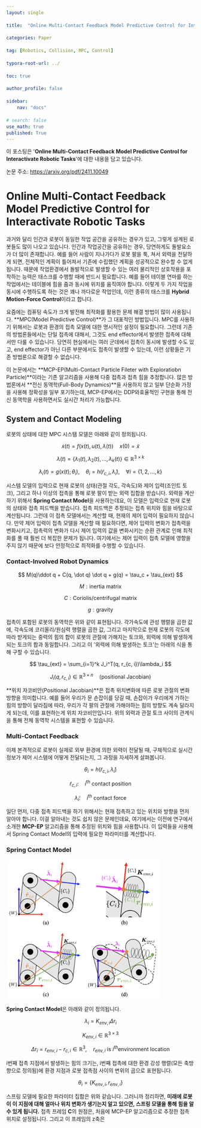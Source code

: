 ```yaml
---
layout: single

title:  "Online Multi-Contact Feedback Model Predictive Control for Interactivate Robotic Tasks"

categories: Paper

tag: [Robotics, Collision, MPC, Control]

typora-root-url: ../

toc: true

author_profile: false

sidebar:
    nav: "docs"

# search: false
use_math: true
published: True
---
```






이 포스팅은 '**Online Multi-Contact Feedback Model Predictive Control for Interactivate Robotic Tasks**'에 대한 내용을 담고 있습니다.



논문 주소: <https://arxiv.org/pdf/2411.10049>









# Online Multi-Contact Feedback Model Predictive Control for Interactivate Robotic Tasks

과거와 달리 인간과 로봇이 동일한 작업 공간을 공유하는 경우가 있고, 그렇게 설계된 로봇들도 많이 나오고 있습니다. 인간과 작업공간을 공유하는 경우, 당연하게도 돌발요소가 더 많이 존재합니다. 예를 들어 사람이 지나가다가 로봇 팔을 툭, 쳐서 외력을 전달하게 되면, 전체적인 계획이 틀어져서 기존에 수립했던 계획을 성공적으로 완수할 수 없게 됩니다. 때문에 작업환경에서 돌발적으로 발생할 수 있는 여러 물리적인 상호작용을 포착하는 능력은 태스크를 수행할 때에 반드시 필요합니다. 예를 들어 테이블 연마를 하는 작업에서는 테이블에 힘을 줌과 동시에 위치를 움직여야 합니다. 이렇게 두 가지 작업을 동시에 수행하도록 하는 것은 꽤나 까다로운 작업인데, 이런 종류의 태스크를 **Hybrid Motion-Force Control**이라고 합니다.

요즘에는 컴퓨팅 속도가 크게 발전해 최적화를 활용한 문제 해결 방법이 많이 사용됩니다. **MPC(Model Predictive Control)**가 그 대표적인 방법입니다. MPC를 사용하기 위해서는 로봇과 환경의 접촉 모델에 대한 명시적인 설정이 필요합니다. 그런데 기존의 방법론들에서는 단일 접촉에 대해서, 그것도 end effector에서 발생한 접촉에 대해서만 다룰 수 있습니다. 당연히 현실에서는 여러 군데에서 접촉이 동시에 발생할 수도 있고, end effector가 아닌 다른 부분에서도 접촉이 발생할 수 있는데, 이런 상황들은 기존 방법론으로 해결할 수 없습니다.

이 논문에서는 **MCP-EP(Multi-Contact Particle Fileter with Exploratiobn Particle)**이라는 기존 알고리즘을 사용해 다중 접촉과 접촉 힘을 추정합니다. 많은 방법론에서 **전신 동역학(Full-Body Dynamics)**을 사용하지 않고 일부 단순화 가정을 사용해 정확성을 일부 포기하는데, MCP-EP에서는 DDP와효율적인 구현을 통해 전신 동역학을 사용하면서도 실시간 처리가 가능합니다.







## System and Contact Modeling

로봇의 상태에 대한 MPC 시스템 모델은 아래와 같이 정의됩니다.


$$
\dot x(t) = f(x(t), u(t), \lambda(t)) \quad x(0) = \tilde x
$$

$$
\lambda(t) = \{\lambda_1(t), \lambda_2(t), ...,\lambda_k(t) \} \in \mathbb R^{3 \times k}
$$

$$
\lambda_i(t) = g(x(t); \theta_i), \quad \theta_i = h(\tilde r_{c, i}, \tilde\lambda_i), \quad \forall i = \{  1, 2, ..., k\}
$$



시스템 모델의 입력으로 현재 로봇의 상태(관절 각도, 각속도)와 제어 입력(조인트 토크), 그리고 하나 이상의 접촉을 통해 로봇 팔이 받는 외력 집합을 받습니다. 외력을 계산하기 위해서 **Spring Contact Model**을 사용하는데요, 이 모델은 입력으로 현재 로봇의 상태와 접촉 피드백을 받습니다. 접촉 피드백은 추정되는 접촉 위치와 힘을 바탕으로 계산됩니다. 그런데 이 접촉 모델에서는 계산할 때, 현재의 제어 입력이 필요하지 않습니다. 만약 제어 입력이 접촉 모델을 계산할 때 필요하다면, 제어 입력의 변화가 접촉력을 변화시키고, 접촉력의 변화가 다시 제어 입력의 값을 변화시키는 순환 관계로 인해 최적화를 풀 때 훨씬 더 복잡한 문제가 됩니다. 여기에서는 제어 입력이 접촉 모델에 영향을 주지 않기 때문에 보다 안정적으로 최적화를 수행할 수 있습니다.





### Contact-Involved Robot Dynamics 



$$
M(q)\ddot q + C(q, \dot q) \dot q + g(q) = \tau_c + \tau_{ext}
$$

$$
M: \text{inertia matrix}
$$

$$
C: \text{Coriolis/centrifugal matrix}
$$

$$
g: \text{gravity}
$$



접촉이 포함된 로봇의 동역학은 위와 같이 표현됩니다. 각가속도에 관성 행렬을 곱한 값에, 각속도에 코리올리/원심력 행렬을 곱한 값, 그리고 마지막으로 현재 로봇의 각도에 따라 받게되는 중력의 힘의 합이 로봇의 관절에 가해지는 토크와, 외력에 의해 발생하게 되는 토크의 합과 동일합니다. 그리고 이 '외력에 의해 발생하는 토크'는 아래의 식을 통해 구할 수 있습니다.


$$
\tau_{ext} = \sum_{i=1}^k J_i^T(q, r_{c, i})\lambda_i
$$

$$
J_i(q, r_{c, i})  \in \mathbb R ^{3 \times n} \quad \text{(positional Jacobian)}
$$



**위치 자코비안(Positional Jacobian)**은 접촉 위치변화에 따른 로봇 관절의 변화 방향을 의미합니다. 예를 들어 우리가 문 손잡이를 당길 때, 손잡이가 우리에게 가하는 힘의 방향이 달라짐에 따라, 우리가 각 팔의 관절에 가해야하는 힘의 방향도 계속 달라지게 되는데, 이를 표현하는게 위치 자코비안입니다. 위의 외력과 관절 토크 사이의 관계식을 통해 전체 동역학 시스템을 표현할 수 있습니다.





### Multi-Contact Feedback

이제 본격적으로 로봇이 실제로 외부 환경에 의한 외력이 전달될 때, 구체적으로 실시간 정보가 제어 시스템에 어떻게 전달되는지, 그 과정을 자세하게 살펴봅니다.


$$
\theta_i = h(\tilde r_{c, i}, \tilde\lambda_i)
$$

$$
\tilde r_{c, i}:\quad i^{\text{th}}\text{ contact position}
$$

$$
\tilde \lambda_{i} :\quad i^{\text{th}}\text{ contact force}
$$



일단 먼저, 다중 접촉 피드백을 하기 위해서는 현재 접촉하고 있는 위치와 방향을 먼저 알아야 합니다. 이걸 알아내는 것도 쉽지 않은 문제인데요, 여기에서는 이전에 연구에서 소개한 **MCP-EP** 알고리즘을 통해 추정된 위치와 힘을 사용합니다. 이 입력들을 사용해서 Spring Contact Model의 입력에 필요한 파라미터를 계산합니다.





### Spring Contact Model

<img src="/images/2025-02-21-Paper_MPC-EP/image-20250221141012206.png" alt="image-20250221141012206" style="zoom:40%;" />

**Spring Contact Model**은 아래와 같이 정의됩니다. 


$$
\lambda_i  =  K_{env, i} \Delta r_i
$$

$$
K_{env, i} \in \mathbb R^{3 \times 3}
$$

$$
\Delta r_i = r_{env, i} - r_{c, i} \in \mathbb R^3, \quad r_{env, i} \text{ is } i^{th} \text{environment location}
$$



i번째 접촉 지점에서 발생하는 힘의 크기는, i번째 접촉에 대한 환경 강성 행렬(모든 축방향으로 정의됨)에 환경 지점과 로봇 접촉점 사이의 변위의 곱으로 표현됩니다. 


$$
\theta_i = \{ K_{env, i}, r_{env, i} \}
$$


스프링 모델에 필요한 파라미터 집합은 위와 같습니다. 그러니까 정리하면, **미래에 로봇이 이 지점에 대해 얼마나 위치 변화가 생기는지 알고 있으면, 스프링 모델을 통해 힘을 알 수 있게 됩니다.** 접촉 프레임 **C**의 원점은, 처음에 MCP-EP 알고리즘으로 추정한 접촉 위치로 설정됩니다. 그리고 이 프레임의 z축은 
































